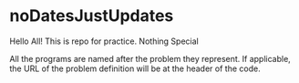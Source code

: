 # noDatesJustUpdates
Hello All!
This is repo for practice. Nothing Special

All the programs are named after the problem they represent. If applicable, the URL of the problem definition will be at the header of the code.

